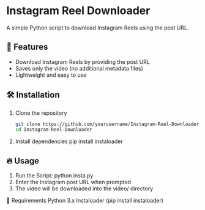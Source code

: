 # Instagram Reel Downloader  

A simple Python script to download Instagram Reels using the post URL.  

## 🚀 Features  
- Download Instagram Reels by providing the post URL  
- Saves only the video (no additional metadata files)  
- Lightweight and easy to use  

## 🛠️ Installation  

1. Clone the repository  
   ```sh
   git clone https://github.com/yourusername/Instagram-Reel-Downloader.git
   cd Instagram-Reel-Downloader
2. Install dependencies
   pip install instaloader
   
🔥 Usage
-----------------------
1. Run the Script:
   python insta.py
2. Enter the Instagram post URL when prompted
3. The video will be downloaded into the video/ directory

📌 Requirements
  Python 3.x
  Instaloader (pip install instaloader)
